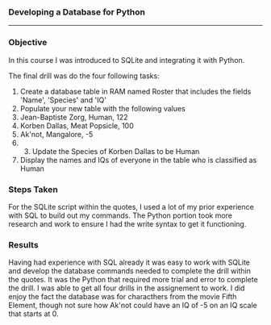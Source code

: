 ### Developing a Database for Python
*** 

### Objective

In this course I was introduced to SQLite and integrating it with Python.

The final drill was do the four following tasks:
1. Create a database table in RAM named Roster that includes the fields 'Name', 'Species' and 'IQ'
2. Populate your new table with the following values
  1. Jean-Baptiste Zorg, Human, 122
  2. Korben Dallas, Meat Popsicle, 100
  3. Ak'not, Mangalore, \-5  
4. 3. Update the Species of Korben Dallas to be Human
5. Display the names and IQs of everyone in the table who is classified as Human

### Steps Taken

For the SQLite script within the quotes, I used a lot of my prior experience with SQL to build out my commands. The Python portion took more research and work to ensure I had the write syntax to get it functioning.

### Results

Having had experience with SQL already it was easy to work with SQLite and develop the database commands needed to complete the drill within the quotes. It was the Python that required more trial and error to complete the drill. I was able to get all four drills in the assignement to work. I did enjoy the fact the database was for characthers from the movie Fifth Element, though not sure how Ak'not could have an IQ of -5 on an IQ scale that starts at 0.

